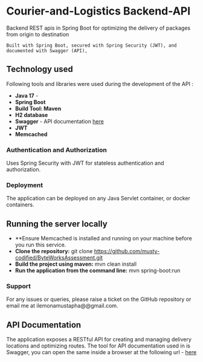 # Courier-and-Logistics Backend-API
Backend REST apis in Spring Boot for optimizing the delivery of packages from origin to destination

`Built with Spring Boot, secured with Spring Security (JWT), and documented with Swagger (API),`

## Technology  used ##
Following tools and libraries were used during the development of the API :
- **Java 17** -
- **Spring Boot**
- **Build Tool: Maven**
- **H2 database**
- **Swagger** - API documentation [here](http://localhost:9090/swagger-ui/index.html#/)
- **JWT**
- **Memcached**


### Authentication and Authorization
Uses Spring Security with JWT for stateless authentication and authorization.

### Deployment
The application can be deployed on any Java Servlet container, or docker containers.

## Running the server locally ##
*  **Ensure Memcached is installed and running on your machine before you run this service.
* **Clone the repository:** git clone https://github.com/musty-codified/ByteWorksAssessment.git
* **Build the project using maven:** mvn clean install
* **Run the application from the command line:** mvn spring-boot:run

### Support
For any issues or queries, please raise a ticket on the GitHub repository or email me at ilemonamustapha@@gmail.com.

## API Documentation ##
The application exposes a RESTful API for creating and managing delivery locations and optimizing routes.
The tool for API documentation used in is Swagger, you can open the same inside a browser at the following url - [here](http://localhost:9090/swagger-ui/index.html#/)






